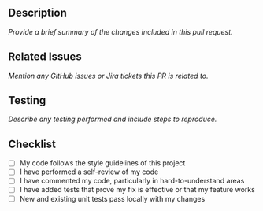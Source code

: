 ## Description
_Provide a brief summary of the changes included in this pull request._

## Related Issues
_Mention any GitHub issues or Jira tickets this PR is related to._

## Testing
_Describe any testing performed and include steps to reproduce._

## Checklist
- [ ] My code follows the style guidelines of this project
- [ ] I have performed a self-review of my code
- [ ] I have commented my code, particularly in hard-to-understand areas
- [ ] I have added tests that prove my fix is effective or that my feature works
- [ ] New and existing unit tests pass locally with my changes